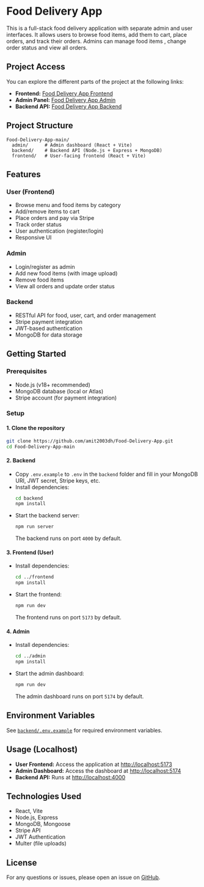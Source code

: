 # Food Delivery App

This is a full-stack food delivery application with separate admin and user interfaces. It allows users to browse food items, add them to cart, place orders, and track their orders. Admins can manage food items , change order status and view all orders.

## Project Access

You can explore the different parts of the project at the following links:

- **Frontend:** [Food Delivery App Frontend](https://food-delivery-app-blond-xi.vercel.app/)  
- **Admin Panel:** [Food Delivery App Admin](https://food-delivery-app-admin-tar4.onrender.com)  
- **Backend API:** [Food Delivery App Backend](https://food-delivery-app-backend-066k.onrender.com)  

## Project Structure

```
Food-Delivery-App-main/
  admin/      # Admin dashboard (React + Vite)
  backend/    # Backend API (Node.js + Express + MongoDB)
  frontend/   # User-facing frontend (React + Vite)
```

## Features

### User (Frontend)
- Browse menu and food items by category
- Add/remove items to cart
- Place orders and pay via Stripe
- Track order status
- User authentication (register/login)
- Responsive UI

### Admin
- Login/register as admin
- Add new food items (with image upload)
- Remove food items
- View all orders and update order status

### Backend
- RESTful API for food, user, cart, and order management
- Stripe payment integration
- JWT-based authentication
- MongoDB for data storage

## Getting Started

### Prerequisites
- Node.js (v18+ recommended)
- MongoDB database (local or Atlas)
- Stripe account (for payment integration)

### Setup

#### 1. Clone the repository
```sh
git clone https://github.com/amit2003dh/Food-Delivery-App.git
cd Food-Delivery-App-main
```

#### 2. Backend
- Copy `.env.example` to `.env` in the `backend` folder and fill in your MongoDB URI, JWT secret, Stripe keys, etc.
- Install dependencies:
  ```sh
  cd backend
  npm install
  ```
- Start the backend server:
  ```sh
  npm run server
  ```
  The backend runs on port `4000` by default.

#### 3. Frontend (User)
- Install dependencies:
  ```sh
  cd ../frontend
  npm install
  ```
- Start the frontend:
  ```sh
  npm run dev
  ```
  The frontend runs on port `5173` by default.

#### 4. Admin
- Install dependencies:
  ```sh
  cd ../admin
  npm install
  ```
- Start the admin dashboard:
  ```sh
  npm run dev
  ```
  The admin dashboard runs on port `5174` by default.

## Environment Variables

See [`backend/.env.example`](backend/.env.example) for required environment variables.

## Usage (Localhost)

- **User Frontend:** Access the application at [http://localhost:5173](http://localhost:5173)  
- **Admin Dashboard:** Access the dashboard at [http://localhost:5174](http://localhost:5174)  
- **Backend API:** Runs at [http://localhost:4000](http://localhost:4000)  


## Technologies Used

- React, Vite
- Node.js, Express
- MongoDB, Mongoose
- Stripe API
- JWT Authentication
- Multer (file uploads)

## License
For any questions or issues, please open an issue on [GitHub](https://github.com/amit2003dh/Food-Delivery-App-main).
